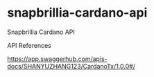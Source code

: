 # snapbrillia-cardano-api

Snapbrillia Cardano API

API References 


https://app.swaggerhub.com/apis-docs/SHANYUZHANG123/CardanoTx/1.0.0#/
